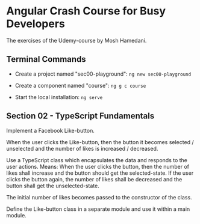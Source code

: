 # Angular Crash Course for Busy Developers

The exercises of the Udemy-course by Mosh Hamedani.

## Terminal Commands

- Create a project named "sec00-playground": `ng new sec00-playground`

- Create a component named "course": `ng g c course`

- Start the local installation: `ng serve`

## Section 02 - TypeScript Fundamentals

Implement a Facebook Like-button. 

When the user clicks the Like-button, then the button it becomes selected / unselected and the number of likes is increased / decreased. 

Use a TypeScript class which encapsulates the data and responds to the user actions. Means: When the user clicks the button, then the number of likes shall increase and the button should get the selected-state. If the user clicks the button again, the number of likes shall be decreased and the button shall get the unselected-state. 

The initial number of likes becomes passed to the constructor of the class. 

Define the Like-button class in a separate module and use it within a main module.